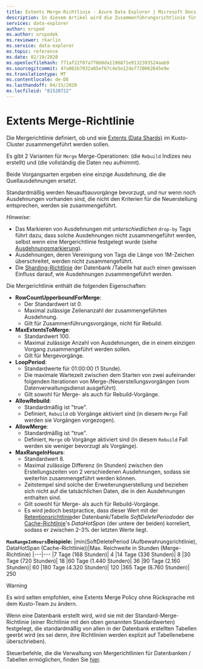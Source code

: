 ```yaml
---
title: Extents Merge-Richtlinie - Azure Data Explorer | Microsoft Docs
description: In diesem Artikel wird die Zusammenführungsrichtlinie für Erweiterungen in Azure Data Explorer beschrieben.
services: data-explorer
author: orspod
ms.author: orspodek
ms.reviewer: rkarlin
ms.service: data-explorer
ms.topic: reference
ms.date: 02/19/2020
ms.openlocfilehash: 771af22f07a770b0da1196871e9132393524aab9
ms.sourcegitcommit: 47a002b7032a05ef67c4e5e12de7720062645e9e
ms.translationtype: MT
ms.contentlocale: de-DE
ms.lasthandoff: 04/15/2020
ms.locfileid: "81520722"
---
```

# <a name="extents-merge-policy"></a>Extents Merge-Richtlinie
Die Mergerichtlinie definiert, ob und wie [Extents (Data Shards)](../management/extents-overview.md) im Kusto-Cluster zusammengeführt werden sollen.

Es gibt 2 Varianten für `Merge` Merge-Operationen: (die `Rebuild` Indizes neu erstellt) und (die vollständig die Daten neu aufnimmt).

Beide Vorgangsarten ergeben eine einzige Ausdehnung, die die Quellausdehnungen ersetzt.

Standardmäßig werden Neuaufbauvorgänge bevorzugt, und nur wenn noch Ausdehnungen vorhanden sind, die nicht den Kriterien für die Neuerstellung entsprechen, werden sie zusammengeführt.  

*Hinweise:*
- Das Markieren von Ausdehnungen mit *unterschiedlichen* `drop-by` Tags führt dazu, dass solche Ausdehnungen nicht zusammengeführt werden, selbst wenn eine Mergerichtlinie festgelegt wurde (siehe [Ausdehnungsmarkierung](../management/extents-overview.md#extent-tagging)).
- Ausdehnungen, deren Vereinigung von Tags die Länge von 1M-Zeichen überschreitet, werden nicht zusammengeführt.
- Die [Sharding-Richtlinie](./shardingpolicy.md) der Datenbank /Tabelle hat auch einen gewissen Einfluss darauf, wie Ausdehnungen zusammengeführt werden.

Die Mergerichtlinie enthält die folgenden Eigenschaften:

- **RowCountUpperboundForMerge**:
    - Der Standardwert ist 0.
    - Maximal zulässige Zeilenanzahl der zusammengeführten Ausdehnung.
    - Gilt für Zusammenführungsvorgänge, nicht für Rebuild.  
- **MaxExtentsToMerge**:
    - Standardwert 100.
    - Maximal zulässige Anzahl von Ausdehnungen, die in einem einzigen Vorgang zusammengeführt werden sollen.
    - Gilt für Mergevorgänge.
- **LoopPeriod**:
    - Standardwerte für 01:00:00 (1 Stunde).
    - Die maximale Wartezeit zwischen dem Starten von zwei aufeinander folgenden Iterationen von Merge-/Neuerstellungsvorgängen (vom Datenverwaltungsdienst ausgeführt).
    - Gilt sowohl für Merge- als auch für Rebuild-Vorgänge.
- **AllowRebuild**:
    - Standardmäßig ist "true".
    - Definiert, `Rebuild` ob Vorgänge aktiviert sind (in diesem `Merge` Fall werden sie Vorgängen vorgezogen).
- **AllowMerge**:
    - Standardmäßig ist "true".
    - Definiert, `Merge` ob Vorgänge aktiviert sind (in diesem `Rebuild` Fall werden sie weniger bevorzugt als Vorgänge).
- **MaxRangeInHours**:
    - Standardwert 8.
    - Maximal zulässige Differenz (in Stunden) zwischen den Erstellungszeiten von 2 verschiedenen Ausdehnungen, sodass sie weiterhin zusammengeführt werden können.
    - Zeitstempel sind solche der Erweiterungserstellung und beziehen sich nicht auf die tatsächlichen Daten, die in den Ausdehnungen enthalten sind.
    - Gilt sowohl für Merge- als auch für Rebuild-Vorgänge.
    - Es wird jedoch bestpractice, dass dieser Wert mit der [Retentionsrichtlinie](./retentionpolicy.md)der Datenbank/Tabelle *SoftDeletePeriod*oder der [Cache-Richtlinie](./cachepolicy.md)'s *DataHotSpan* (der untere der beiden) korreliert, sodass er zwischen 2-3% der letzten Werte liegt.

**`MaxRangeInHours`Beispiele:**
|min(SoftDeletePeriod (Aufbewahrungsrichtlinie), DataHotSpan (Cache-Richtlinie))|Max. Reichweite in Stunden (Merge-Richtlinie)
|---|---
|7 Tage (168 Stunden)| 4
|14 Tage (336 Stunden)| 8
|30 Tage (720 Stunden)| 18
|60 Tage (1.440 Stunden)| 36
|90 Tage (2.160 Stunden)| 60
|180 Tage (4.320 Stunden)| 120
|365 Tage (8.760 Stunden)| 250

> [!WARNING]
> Es wird selten empfohlen, eine Extents Merge Policy ohne Rücksprache mit dem Kusto-Team zu ändern.

Wenn eine Datenbank erstellt wird, wird sie mit der Standard-Merge-Richtlinie (einer Richtlinie mit den oben genannten Standardwerten) festgelegt, die standardmäßig von allen in der Datenbank erstellten Tabellen geerbt wird (es sei denn, ihre Richtlinien werden explizit auf Tabellenebene überschrieben).

Steuerbefehle, die die Verwaltung von Mergerichtlinien für Datenbanken / Tabellen ermöglichen, finden Sie [hier](../management/merge-policy.md).